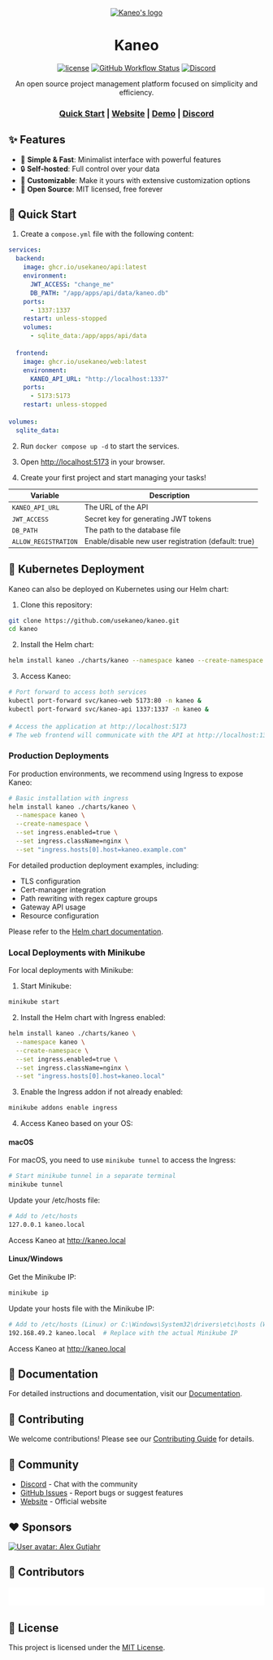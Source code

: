 <p align="center">
  <a href="https://kaneo.app">
    <img src="https://assets.kaneo.app/logo-mono-rounded.png" alt="Kaneo's logo" width="200" />
  </a>
</p>

<h1 align="center">Kaneo</h1>

<div align="center">

[![license](https://img.shields.io/badge/license-MIT-blue.svg)](LICENSE)
[![GitHub Workflow Status](https://img.shields.io/github/actions/workflow/status/usekaneo/kaneo/ci.yml?branch=main)](https://github.com/usekaneo/kaneo/actions)
[![Discord](https://img.shields.io/discord/1326250681530843178?color=7389D8&label=&logo=discord&logoColor=ffffff)](https://discord.gg/rU4tSyhXXU)

</div>

<p align="center">An open source project management platform focused on simplicity and efficiency.</p>

<div align="center">
  <h3>
    <a href="https://kaneo.app/quick-start">Quick Start</a>
    <span> | </span>
    <a href="https://kaneo.app">Website</a>
    <span> | </span>
    <a href="https://demo.kaneo.app">Demo</a>
    <span> | </span>
    <a href="https://discord.gg/rU4tSyhXXU">Discord</a>
  </h3>
</div>

## ✨ Features

- 🚀 **Simple & Fast**: Minimalist interface with powerful features
- 🔒 **Self-hosted**: Full control over your data
- 🎨 **Customizable**: Make it yours with extensive customization options
- 🤝 **Open Source**: MIT licensed, free forever

## 🚀 Quick Start

1. Create a `compose.yml` file with the following content:

```yaml
services:
  backend:
    image: ghcr.io/usekaneo/api:latest
    environment:
      JWT_ACCESS: "change_me"
      DB_PATH: "/app/apps/api/data/kaneo.db"
    ports:
      - 1337:1337
    restart: unless-stopped
    volumes:
      - sqlite_data:/app/apps/api/data

  frontend:
    image: ghcr.io/usekaneo/web:latest
    environment:
      KANEO_API_URL: "http://localhost:1337"
    ports:
      - 5173:5173
    restart: unless-stopped

volumes:
  sqlite_data:
```

2. Run `docker compose up -d` to start the services.

3. Open [http://localhost:5173](http://localhost:5173) in your browser.

4. Create your first project and start managing your tasks!

| Variable | Description |
| -------- | ----------- |
| `KANEO_API_URL` | The URL of the API |
| `JWT_ACCESS` | Secret key for generating JWT tokens |
| `DB_PATH` | The path to the database file |
| `ALLOW_REGISTRATION` | Enable/disable new user registration (default: true) |

## 🚢 Kubernetes Deployment

Kaneo can also be deployed on Kubernetes using our Helm chart:

1. Clone this repository:

```bash
git clone https://github.com/usekaneo/kaneo.git
cd kaneo
```

2. Install the Helm chart:

```bash
helm install kaneo ./charts/kaneo --namespace kaneo --create-namespace
```

3. Access Kaneo:

```bash
# Port forward to access both services
kubectl port-forward svc/kaneo-web 5173:80 -n kaneo &
kubectl port-forward svc/kaneo-api 1337:1337 -n kaneo &

# Access the application at http://localhost:5173
# The web frontend will communicate with the API at http://localhost:1337
```

### Production Deployments

For production environments, we recommend using Ingress to expose Kaneo:

```bash
# Basic installation with ingress
helm install kaneo ./charts/kaneo \
  --namespace kaneo \
  --create-namespace \
  --set ingress.enabled=true \
  --set ingress.className=nginx \
  --set "ingress.hosts[0].host=kaneo.example.com"
```

For detailed production deployment examples, including:

- TLS configuration
- Cert-manager integration
- Path rewriting with regex capture groups
- Gateway API usage
- Resource configuration

Please refer to the [Helm chart documentation](./charts/kaneo/README.md).

### Local Deployments with Minikube

For local deployments with Minikube:

1. Start Minikube:

```bash
minikube start
```

2. Install the Helm chart with Ingress enabled:

```bash
helm install kaneo ./charts/kaneo \
  --namespace kaneo \
  --create-namespace \
  --set ingress.enabled=true \
  --set ingress.className=nginx \
  --set "ingress.hosts[0].host=kaneo.local"
```

3. Enable the Ingress addon if not already enabled:

```bash
minikube addons enable ingress
```

4. Access Kaneo based on your OS:

#### macOS

For macOS, you need to use `minikube tunnel` to access the Ingress:

```bash
# Start minikube tunnel in a separate terminal
minikube tunnel
```

Update your /etc/hosts file:

```bash
# Add to /etc/hosts
127.0.0.1 kaneo.local
```

Access Kaneo at http://kaneo.local

#### Linux/Windows

Get the Minikube IP:

```bash
minikube ip
```

Update your hosts file with the Minikube IP:

```bash
# Add to /etc/hosts (Linux) or C:\Windows\System32\drivers\etc\hosts (Windows)
192.168.49.2 kaneo.local  # Replace with the actual Minikube IP
```

Access Kaneo at http://kaneo.local

## 📖 Documentation

For detailed instructions and documentation, visit our [Documentation](https://kaneo.app/quick-start).

## 🤝 Contributing

We welcome contributions! Please see our [Contributing Guide](CONTRIBUTING.md) for details.

## 💬 Community

- [Discord](https://discord.gg/rU4tSyhXXU) - Chat with the community
- [GitHub Issues](https://github.com/usekaneo/kaneo/issues) - Report bugs or suggest features
- [Website](https://kaneo.app) - Official website

## ❤️ Sponsors

<!-- sponsors --><a href="https://github.com/alexgutjahr"><img src="https:&#x2F;&#x2F;github.com&#x2F;alexgutjahr.png" width="60px" alt="User avatar: Alex Gutjahr" /></a><!-- sponsors -->

## 👥 Contributors

<p align="center">
  <img src="CONTRIBUTORS.svg" alt="Contributors" />
</p>

## 📝 License

This project is licensed under the [MIT License](LICENSE).
